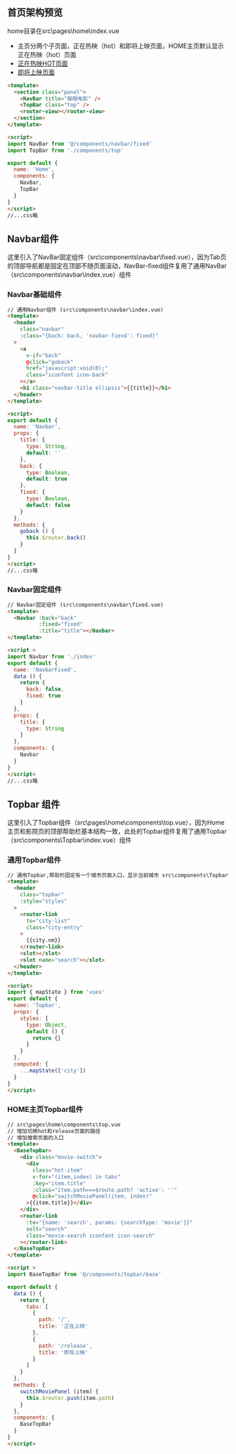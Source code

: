 ## 首页架构预览
home目录在src\pages\home\index.vue
-  主页分两个子页面，正在热映（hot）和即将上映页面，HOME主页默认显示正在热映（hot）页面
  - [正在热映HOT页面](hot)
  - [即将上映页面](release)

```html
<template>
  <section class="panel">
    <NavBar title="猫眼电影" />
    <TopBar class="top" />
    <router-view></router-view>
  </section>
</template>

<script>
import NavBar from '@/components/navbar/fixed'
import TopBar from './components/top'

export default {
  name: 'Home',
  components: {
    NavBar,
    TopBar
  }
}
</script>
//...css略
```
## Navbar组件
这里引入了NavBar固定组件（src\components\navbar\fixed.vue），因为Tab页的顶部导航都是固定在顶部不随页面滚动，NavBar-fixed组件复用了通用NavBar（src\components\navbar\index.vue）组件
### Navbar基础组件
```html
// 通用Navbar组件 (src\components\navbar\index.vue)
<template>
  <header
    class="navbar"
    :class="{back: back, 'navbar-fiexd': fixed}"
  >
    <a
      v-if="back"
      @click="goback"
      href="javascript:void(0);"
      class="iconfont icon-back"
    ></a>
    <h1 class="navbar-title ellipsis">{{title}}</h1>
  </header>
</template>

<script>
export default {
  name: 'Navbar',
  props: {
    title: {
      type: String,
      default: ''
    },
    back: {
      type: Boolean,
      default: true
    },
    fixed: {
      type: Boolean,
      default: false
    }
  },
  methods: {
    goback () {
      this.$router.back()
    }
  }
}
</script>
//...css略
```
### Navbar固定组件
```html
// Navbar固定组件 (src\components\navbar\fixed.vue)
<template>
  <Navbar :back="back"
          :fixed="fixed"
          :title="title"></Navbar>
</template>

<script >
import Navbar from './index'
export default {
  name: 'NavbarFixed',
  data () {
    return {
      back: false,
      fixed: true
    }
  },
  props: {
    title: {
      type: String
    }
  },
  components: {
    Navbar
  }
}
</script>
//...css略
```

## Topbar 组件
这里引入了Topbar组件（src\pages\home\components\top.vue），因为Home主页和影院页的顶部帮助栏基本结构一致，此处的Topbar组件复用了通用Topbar（src\components\Topbar\index.vue）组件
### 通用Topbar组件
```html
// 通用Topbar,帮助栏固定有一个城市页面入口，显示当前城市 src\components\Topbar\index.vue
<template>
  <header
    class="topbar"
    :style="styles"
  >
    <router-link
      to="city-list"
      class="city-entry"
    >
      {{city.nm}}
    </router-link>
    <slot></slot>
    <slot name="search"></slot>
  </header>
</template>

<script>
import { mapState } from 'vuex'
export default {
  name: 'Topbar',
  props: {
    styles: {
      type: Object,
      default () {
        return {}
      }
    }
  },
  computed: {
    ...mapState(['city'])
  }
}
</script>
```
### HOME主页Topbar组件
```html
// src\pages\home\components\top.vue
// 增加切换hot和release页面的路径
// 增加搜索页面的入口
<template>
  <BaseTopBar>
    <div class="movie-switch">
      <div
        class="hot-item"
        v-for="(item,index) in tabs"
        :key="item.title"
        :class="item.path===$route.path? 'active': ''"
        @click="switchMoviePanel(item, index)"
      >{{item.title}}</div>
    </div>
    <router-link
      :to="{name: 'search', params: {searchType: 'movie'}}"
      solt="search"
      class="movie-search iconfont icon-search"
    ></router-link>
  </BaseTopBar>
</template>

<script >
import BaseTopBar from '@/components/topbar/base'

export default {
  data () {
    return {
      tabs: [
        {
          path: '/',
          title: '正在上映'
        },
        {
          path: '/release',
          title: '即将上映'
        }
      ]
    }
  },
  methods: {
    switchMoviePanel (item) {
      this.$router.push(item.path)
    }
  },
  components: {
    BaseTopBar
  }
}
</script>
```
